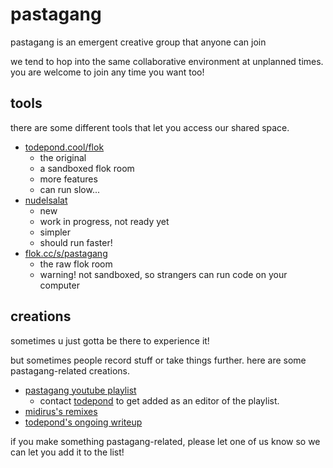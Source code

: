 # pastagang

pastagang is an emergent creative group that anyone can join

we tend to hop into the same collaborative environment at unplanned times. you are welcome to join any time you want too!

## tools

there are some different tools that let you access our shared space.

- [todepond.cool/flok](https://todepond.cool/flok)
  - the original
  - a sandboxed flok room
  - more features
  - can run slow...
- [nudelsalat](https://felixroos.github.io/nudelsalat/)
  - new
  - work in progress, not ready yet
  - simpler
  - should run faster!
- [flok.cc/s/pastagang](https://flok.cc/s/pastagang)
  - the raw flok room
  - warning! not sandboxed, so strangers can run code on your computer
 
## creations

sometimes u just gotta be there to experience it!

but sometimes people record stuff or take things further. here are some pastagang-related creations.

- [pastagang youtube playlist](https://www.youtube.com/playlist?list=PL9uRa69RF-7wOS5CnK0wy34t5HYgFLIng)
  - contact [todepond](https://mas.to/@todepond) to get added as an editor of the playlist.
- [midirus's remixes](https://midirus.com/project/pastagang)
- [todepond's ongoing writeup](https://www.todepond.com/wikiblogarden/learn/pastagang/accident/arroost/)

if you make something pastagang-related, please let one of us know so we can let you add it to the list!
